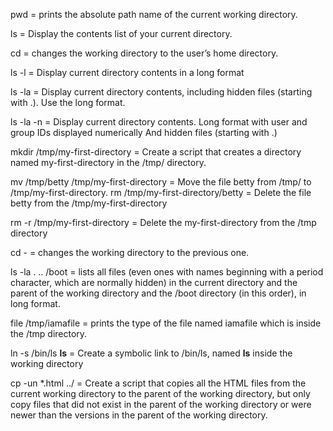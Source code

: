 pwd = prints the absolute path name of the current working directory.

ls = Display the contents list of your current directory.

cd = changes the working directory to the user’s home directory.

ls -l = Display current directory contents in a long format

ls -la = Display current directory contents, including hidden files (starting with .). Use the long format.

ls -la -n = Display current directory contents.
               Long format
               with user and group IDs displayed numerically
               And hidden files (starting with .)

mkdir /tmp/my-first-directory = Create a script that creates a directory named my-first-directory in the /tmp/ directory.

mv /tmp/betty /tmp/my-first-directory = Move the file betty from /tmp/ to /tmp/my-first-directory.
rm /tmp/my-first-directory/betty = Delete the file betty from the /tmp/my-first-directory

rm -r /tmp/my-first-directory = Delete the my-first-directory from the /tmp directory

cd - = changes the working directory to the previous one.

ls -la . .. /boot = lists all files (even ones with names beginning with a period character, which are normally hidden) in the current directory and the parent of the working directory and the /boot directory (in this order), in long format.

file /tmp/iamafile = prints the type of the file named iamafile which is inside the /tmp directory.

ln -s /bin/ls __ls__ = Create a symbolic link to /bin/ls, named __ls__ inside the working directory

cp -un *.html ../ = Create a script that copies all the HTML files from the current working directory to the parent of the working directory, but only copy files that did not exist in the parent of the working directory or were newer than the versions in the parent of the working directory.



